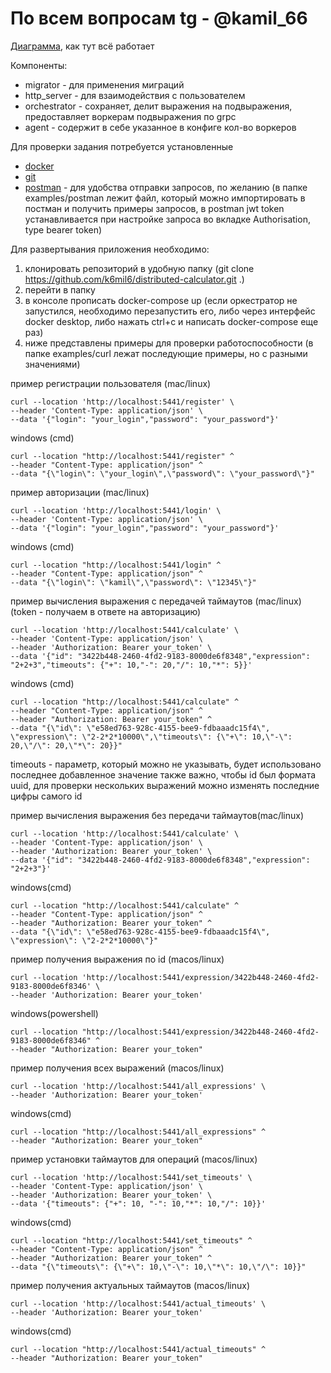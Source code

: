 # По всем вопросам tg - @kamil_66

[Диаграмма](https://excalidraw.com/#json=iTZfpCq_xgxifx-g8BRbR,VzcX5ZcA6IDuZUEc26rx5A), как тут всё работает

Компоненты:
- migrator - для применения миграций
- http_server - для взаимодействия с пользователем
- orchestrator - сохраняет, делит выражения на подвыражения, предоставляет воркерам подвыражения по grpc
- agent - содержит в себе указанное в конфиге кол-во воркеров 

Для проверки задания потребуется установленные 

- [docker](https://docs.docker.com/get-docker/) 
- [git](https://git-scm.com/downloads)
- [postman](https://www.postman.com/downloads/) - для удобства отправки запросов, по желанию 
(в папке examples/postman лежит файл, который можно импортировать в постман и получить примеры запросов, в postman jwt token устанавливается при настройке запроса во вкладке Authorisation, type bearer token)

Для развертывания приложения необходимо:

1. клонировать репозиторий в удобную папку (git clone https://github.com/k6mil6/distributed-calculator.git .)
2. перейти в папку
3. в консоле прописать docker-compose up (если оркестратор не запустился, необходимо перезапустить его, либо через интерфейс docker desktop, либо нажать ctrl+c и написать docker-compose еще раз)
4. ниже представлены примеры для проверки работоспособности (в папке examples/curl лежат последующие примеры, но с разными значениями)

пример регистрации пользователя (mac/linux)
```
curl --location 'http://localhost:5441/register' \
--header 'Content-Type: application/json' \
--data '{"login": "your_login","password": "your_password"}'
```

windows (cmd)
```
curl --location "http://localhost:5441/register" ^
--header "Content-Type: application/json" ^
--data "{\"login\": \"your_login\",\"password\": \"your_password\"}"
```

пример авторизации (mac/linux)
```
curl --location 'http://localhost:5441/login' \
--header 'Content-Type: application/json' \
--data '{"login": "your_login","password": "your_password"}'
```

windows (cmd)
```
curl --location "http://localhost:5441/login" ^
--header "Content-Type: application/json" ^
--data "{\"login\": \"kamil\",\"password\": \"12345\"}"
```

пример вычисления выражения с передачей таймаутов (mac/linux)
(token - получаем в ответе на авторизацию)
```
curl --location 'http://localhost:5441/calculate' \
--header 'Content-Type: application/json' \
--header 'Authorization: Bearer your_token' \
--data '{"id": "3422b448-2460-4fd2-9183-8000de6f8348","expression": "2+2+3","timeouts": {"+": 10,"-": 20,"/": 10,"*": 5}}'
```

windows (cmd)
```
curl --location "http://localhost:5441/calculate" ^
--header "Content-Type: application/json" ^
--header "Authorization: Bearer your_token" ^
--data "{\"id\": \"e58ed763-928c-4155-bee9-fdbaaadc15f4\", \"expression\": \"2-2*2*10000\",\"timeouts\": {\"+\": 10,\"-\": 20,\"/\": 20,\"*\": 20}}"
```

timeouts - параметр, который можно не указывать, будет использовано последнее добавленное значение
также важно, чтобы id был формата uuid, для проверки нескольких выражений можно изменять последние цифры самого id

пример вычисления выражения без передачи таймаутов(mac/linux)
```
curl --location 'http://localhost:5441/calculate' \
--header 'Content-Type: application/json' \
--header 'Authorization: Bearer your_token' \
--data '{"id": "3422b448-2460-4fd2-9183-8000de6f8348","expression": "2+2+3"}'
```
windows(cmd)
```
curl --location "http://localhost:5441/calculate" ^
--header "Content-Type: application/json" ^
--header "Authorization: Bearer your_token" ^
--data "{\"id\": \"e58ed763-928c-4155-bee9-fdbaaadc15f4\", \"expression\": \"2-2*2*10000\"}"
```

пример получения выражения по id (macos/linux)

```
curl --location 'http://localhost:5441/expression/3422b448-2460-4fd2-9183-8000de6f8346' \
--header 'Authorization: Bearer your_token'
```

windows(powershell)
```
curl --location "http://localhost:5441/expression/3422b448-2460-4fd2-9183-8000de6f8346" ^
--header "Authorization: Bearer your_token"
```

пример получения всех выражений (macos/linux)

```
curl --location 'http://localhost:5441/all_expressions' \
--header 'Authorization: Bearer your_token'
```

windows(cmd)
```
curl --location "http://localhost:5441/all_expressions" ^
--header "Authorization: Bearer your_token"
```

пример установки таймаутов для операций (macos/linux)

```
curl --location 'http://localhost:5441/set_timeouts' \
--header 'Content-Type: application/json' \
--header 'Authorization: Bearer your_token' \
--data '{"timeouts": {"+": 10, "-": 10,"*": 10,"/": 10}}'
```

windows(cmd)
```
curl --location "http://localhost:5441/set_timeouts" ^
--header "Content-Type: application/json" ^
--header "Authorization: Bearer your_token" ^
--data "{\"timeouts\": {\"+\": 10,\"-\": 10,\"*\": 10,\"/\": 10}}"
```

пример получения актуальных таймаутов (macos/linux)
```
curl --location 'http://localhost:5441/actual_timeouts' \
--header 'Authorization: Bearer your_token' 
```

windows(cmd)
```
curl --location "http://localhost:5441/actual_timeouts" ^
--header "Authorization: Bearer your_token" 
```




